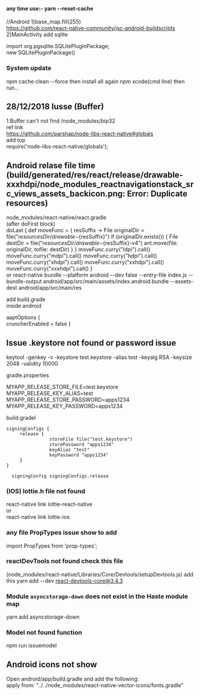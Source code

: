 #### any time use:- yarn --reset-cache

//Android
1)base_map.fill(255)<br>
https://github.com/react-native-community/jsc-android-buildscripts<br>
2)MainActivity add sqlite <br>

import org.pgsqlite.SQLitePluginPackage;<br>
new SQLitePluginPackage()<br>

### System update

npm cache clean --force
then install all again npm xcode(cmd line) then run...

## 28/12/2018 Iusse (Buffer)

1.Buffer can't not find
/node_modules/bip32<br>
ref link <br>
https://github.com/parshap/node-libs-react-native#globals<br>
add top <br>
require('node-libs-react-native/globals');<br>

## Android relase file time (build/generated/res/react/release/drawable-xxxhdpi/node_modules_reactnavigationstack_src_views_assets_backicon.png: Error: Duplicate resources)

node_modules/react-native/react.gradle<br>
(after doFirst block)<br>
doLast {
def moveFunc = { resSuffix ->
File originalDir = file("${resourcesDir}/drawable-${resSuffix}")
if (originalDir.exists()) {
File destDir = file("${resourcesDir}/drawable-${resSuffix}-v4")
ant.move(file: originalDir, tofile: destDir)
}
}
moveFunc.curry("ldpi").call()
moveFunc.curry("mdpi").call()
moveFunc.curry("hdpi").call()
moveFunc.curry("xhdpi").call()
moveFunc.curry("xxhdpi").call()
moveFunc.curry("xxxhdpi").call()
}  
or
react-native bundle --platform android --dev false --entry-file index.js --bundle-output android/app/src/main/assets/index.android.bundle --assets-dest android/app/src/main/res

add build.grade  
inside android

aaptOptions
{  
 cruncherEnabled = false
}

## Issue .keystore not found or password issue

keytool -genkey -v -keystore test.keystore -alias test -keyalg RSA -keysize 2048 -validity 10000

gradle.properties

MYAPP_RELEASE_STORE_FILE=test.keystore
MYAPP_RELEASE_KEY_ALIAS=test  
MYAPP_RELEASE_STORE_PASSWORD=apps1234
MYAPP_RELEASE_KEY_PASSWORD=apps1234

build.gradel

    signingConfigs {
         release {
                    storeFile file("test.keystore")
                    storePassword "apps1234"
                    keyAlias "test"
                    keyPassword "apps1234"
         }
    }

      signingConfig signingConfigs.release

### (IOS) lottie.h file not found

react-native link lottie-react-native<br>
or<br>
react-native link lottie-ios<br>

### any file PropTypes issue show to add

import PropTypes from 'prop-types';

### reactDevTools not found check this file

(node_modules/react-native/Libraries/Core/Devtools/setupDevtools.js)
add this
yarn add --dev react-devtools-core@3.4.3

### Module `asyncstorage-down` does not exist in the Haste module map

yarn add asyncstorage-down

### Model not found function

npm run issuemodel

## Android icons not show

Open android/app/build.gradle and add the following:  
 apply from: "../../node_modules/react-native-vector-icons/fonts.gradle"
